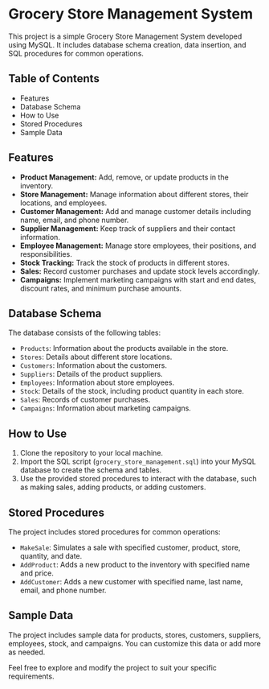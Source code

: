 # Grocery Store Management System

This project is a simple Grocery Store Management System developed using MySQL. It includes database schema creation, data insertion, and SQL procedures for common operations.

## Table of Contents
- Features
- Database Schema
- How to Use
- Stored Procedures
- Sample Data

## Features
- **Product Management:** Add, remove, or update products in the inventory.
- **Store Management:** Manage information about different stores, their locations, and employees.
- **Customer Management:** Add and manage customer details including name, email, and phone number.
- **Supplier Management:** Keep track of suppliers and their contact information.
- **Employee Management:** Manage store employees, their positions, and responsibilities.
- **Stock Tracking:** Track the stock of products in different stores.
- **Sales:** Record customer purchases and update stock levels accordingly.
- **Campaigns:** Implement marketing campaigns with start and end dates, discount rates, and minimum purchase amounts.

## Database Schema
The database consists of the following tables:
- `Products`: Information about the products available in the store.
- `Stores`: Details about different store locations.
- `Customers`: Information about the customers.
- `Suppliers`: Details of the product suppliers.
- `Employees`: Information about store employees.
- `Stock`: Details of the stock, including product quantity in each store.
- `Sales`: Records of customer purchases.
- `Campaigns`: Information about marketing campaigns.

## How to Use
1. Clone the repository to your local machine.
2. Import the SQL script (`grocery_store_management.sql`) into your MySQL database to create the schema and tables.
3. Use the provided stored procedures to interact with the database, such as making sales, adding products, or adding customers.

## Stored Procedures
The project includes stored procedures for common operations:
- `MakeSale`: Simulates a sale with specified customer, product, store, quantity, and date.
- `AddProduct`: Adds a new product to the inventory with specified name and price.
- `AddCustomer`: Adds a new customer with specified name, last name, email, and phone number.

## Sample Data
The project includes sample data for products, stores, customers, suppliers, employees, stock, and campaigns. You can customize this data or add more as needed.

Feel free to explore and modify the project to suit your specific requirements.

